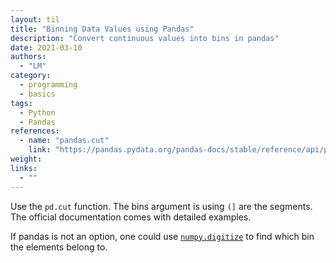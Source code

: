 ```yaml
---
layout: til
title: "Binning Data Values using Pandas"
description: "Convert continuous values into bins in pandas"
date: 2021-03-10
authors:
  - "LM"
category:
  - programming
  - basics
tags:
  - Python
  - Pandas
references:
  - name: "pandas.cut"
    link: "https://pandas.pydata.org/pandas-docs/stable/reference/api/pandas.cut.html"
weight:
links:
  - ""
---
```


Use the `pd.cut` function. The bins argument is using `(]` are the segments. The official documentation comes with detailed examples.



If pandas is not an option, one could use [`numpy.digitize`](https://numpy.org/doc/stable/reference/generated/numpy.digitize.html) to find which bin the elements belong to.
